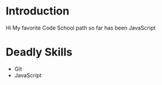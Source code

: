 Introduction
==========
Hi
My favorite Code School path so far has been JavaScript

Deadly Skills
==========
* Git
* JavaScript
